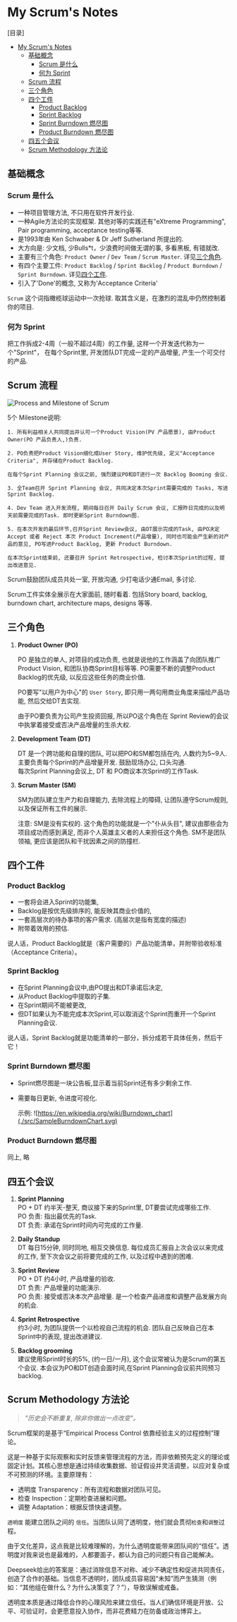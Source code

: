 # My Scrum's Notes

[目录]

- [My Scrum's Notes](#my-scrums-notes)
  - [基础概念](#基础概念)
    - [Scrum 是什么](#scrum-是什么)
    - [何为 Sprint](#何为-sprint)
  - [Scrum 流程](#scrum-流程)
  - [三个角色](#三个角色)
  - [四个工件](#四个工件)
    - [Product Backlog](#product-backlog)
    - [Sprint Backlog](#sprint-backlog)
    - [Sprint Burndown 燃尽图](#sprint-burndown-燃尽图)
    - [Product Burndown 燃尽图](#product-burndown-燃尽图)
  - [四五个会议](#四五个会议)
  - [Scrum Methodology 方法论](#scrum-methodology-方法论)

## 基础概念

### Scrum 是什么  

- 一种项目管理方法, 不只用在软件开发行业.
- 一种Agile方法论的实现框架. 其他对等的实践还有"eXtreme Programming", Pair programming, acceptance testing等等.
- 是1993年由 Ken Schwaber & Dr Jeff Sutherland 所提出的.
- 大方向是: 少文档, 少Bulls*t，少浪费时间做无谓的事, 多看黑板, 有错就改.
- 主要有三个角色: `Product Owner` / `Dev Team` / `Scrum Master`. 详见[三个角色](#三个角色).
- 有四个主要工件: `Product Backlog` / `Sprint Backlog` / `Product Burndown` / `Sprint Burndown`. 详见[四个工件](#四个工件).
- 引入了'Done'的概念, 又称为'Acceptance Criteria'  

`Scrum` 这个词指橄榄球运动中一次抢球. 取其含义是，在激烈的混乱中仍然控制着你的项目.  

### 何为 Sprint

把工作拆成2-4周（一般不超过4周）的工作量, 这样一个开发迭代称为一个"Sprint"， 在每个Sprint里, 开发团队DT完成一定的产品增量, 产生一个可交付的产品.

## Scrum 流程

![Process and Milestone of Scrum](./src/MilestoneOfScrum.png)

5个 Milestone说明:

    1. 所有利益相关人共同提出并认可一个Product Vision(PV 产品愿景), 由Product Owner(PO 产品负责人,)负责.

    2. PO负责把Product Vision细化成User Story, 维护优先级, 定义"Acceptance Criteria", 并存储在Product Backlog.   
    
    在每个Sprint Planning 会议之前, 强烈建议PO和DT进行一次 Backlog Booming 会议.

    3. 全Team召开 Sprint Planning 会议, 共同决定本次Sprint需要完成的 Tasks, 写进Sprint Backlog.

    4. Dev Team 进入开发流程, 期间每日召开 Daily Scrum 会议, 汇报昨日完成的以及明天前需要完成的Task. 即时更新Sprint Burndown图.

    5. 在本次开发的最后环节,召开Sprint Review会议, 由DT展示完成的Task, 由PO决定 Accept 或者 Reject 本次 Product Increment(产品增量), 同时也可能会产生新的对产品的意见, PO写进Product Backlog, 更新 Product Burndown.  
      
    在本次Sprint结束前, 还要召开 Sprint Retrospective, 检讨本次Sprint的过程, 提出改进意见.

   Scrum鼓励团队成员共处一室, 开放沟通, 少打电话少通Email, 多讨论.

   Scrum工件实体全展示在大家面前, 随时看着. 包括Story board, backlog, burndown chart, architecture maps, designs 等等.

## 三个角色

   1. **Product Owner (PO)**  

      PO 是独立的单人, 对项目的成功负责, 也就是说他的工作涵盖了向团队推广Product Vision, 和团队协商Sprint目标等等. PO需要不断的调整Product Backlog的优先级, 以反应这些任务的商业价值.  
  
      PO要写"以用户为中心"的 `User Story`, 即只用一两句用商业角度来描绘产品功能, 然后交给DT去实现.

      由于PO要负责为公司产生投资回报, 所以PO这个角色在 Sprint Review的会议中执掌着接受或否决产品增量的生杀大权.  

   2. **Development Team (DT)**  

      DT 是一个跨功能和自理的团队, 可以把PO和SM都包括在内, 人数约为5~9人. 主要负责每个Sprint的产品增量开发. 鼓励现场办公, 口头沟通.  
      每次Sprint Planning会议上, DT 和 PO商议本次Sprint的工作Task.
   3. **Scrum Master (SM)**  

      SM为团队建立生产力和自理能力, 去除流程上的障碍, 让团队遵守Scrum规则, 以及保证所有工件的展示.  

        注意: SM是没有实权的. 这个角色的功能就是一个"仆从头目", 建议由那些会为项目成功而感到满足, 而非个人英雄主义者的人来担任这个角色. SM不是团队领袖, 更应该是团队和干扰因素之间的防撞栏.

## 四个工件

### Product Backlog

- 一套将会进入Sprint的功能集,
- Backlog是按优先级排序的, 能反映其商业价值的,
- 一套高层次的待办事项的客户需求. (高层次是指有宽度的描述)
- 附带着效用的预估.

说人话，Product Backlog就是（客户需要的）产品功能清单，并附带验收标准（Acceptance Criteria）。

### Sprint Backlog

- 在Sprint Planning会议中,由PO提出和DT承诺后决定,
- 从Product Backlog中提取的子集.
- 在Sprint期间不能被更改,
- 但DT如果认为不能完成本次Sprint,可以取消这个Sprint而重开一个Sprint Planning会议.

说人话，Sprint Backlog就是功能清单的一部分，拆分成若干具体任务，然后干它！

### Sprint Burndown 燃尽图

- Sprint燃尽图是一块公告板,显示着当前Sprint还有多少剩余工作.
- 需要每日更新, 令进度可视化.
  
    示例:
![https://en.wikipedia.org/wiki/Burndown_chart](./src/SampleBurndownChart.svg)

### Product Burndown 燃尽图

同上, 略

## 四五个会议

1. **Sprint Planning**  
    PO + DT 约半天-整天, 商议接下来的Sprint里, DT要尝试完成哪些工作.  
    PO 负责: 指出最优先的Task.  
    DT 负责: 承诺在Sprint时间内可完成的工作量.  

2. **Daily Standup**  
    DT 每日15分钟, 同时同地, 相互交换信息. 每位成员汇报自上次会议以来完成的工作, 至下次会议之前将要完成的工作, 以及过程中遇到的困难.
3. **Sprint Review**  
    PO + DT 约4小时, 产品增量的验收.  
    DT 负责: 产品增量的功能演示.  
    PO 负责: 接受或否决本次产品增量. 是一个检查产品进度和调整产品发展方向的机会.  
4. **Sprint Retrospective**  
    约3小时, 为团队提供一个以检视自己流程的机会. 团队自己反映自己在本Sprint中的表现, 提出改进建议.
5. **Backlog grooming**  
    建议使用Sprint时长的5%, (约一日/一月), 这个会议常被认为是Scrum的第五个会议. 本会议为PO和DT创造会面时间,在Sprint Planning会议前共同预习backlog.  

## Scrum Methodology 方法论

> *"历史会不断重复, 除非你做出一点改变"。*

Scrum框架的是基于“Empirical Process Control 依靠经验主义的过程控制”理论。

这是一种基于实际观察和实时反馈来管理流程的方法，而非依赖预先定义的理论或固定计划。其核心思想是通过持续收集数据、验证假设并灵活调整，以应对复杂或不可预测的环境。主要原理有：

- 透明度 Transparency：所有流程和数据对团队可见。
- 检查 Inspection：定期检查进展和问题。
- 调整 Adaptation：根据反馈快速调整。

`透明度` 能建立团队之间的 `信任`。当团队认同了透明度，他们就会贯彻`检查`和`调整`过程。

由于文化差异，这点我是比较难理解的，为什么透明度能带来团队间的“信任”。透明度对我来说也是最难的，人都要面子，都认为自己的问题只有自己能解决。

Deepseek给出的答案是：通过消除信息不对称、减少不确定性和促进共同责任，创造了合作的基础。当信息不透明时，团队成员容易因“未知”而产生猜测（例如：“其他组在做什么？为什么决策变了？”），导致误解或戒备。

透明度本质是通过降低合作的心理风险来建立信任。当人们确信环境是开放、公平、可验证时，会更愿意投入协作，而非花费精力在防备或政治博弈上。
